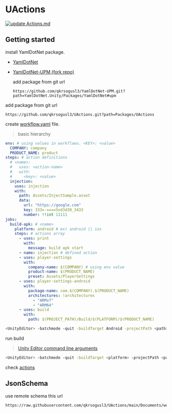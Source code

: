 UActions
===

[![update Actions.md](https://github.com/qkrsogusl3/UActions/actions/workflows/dotnet.yml/badge.svg?branch=main)](https://github.com/qkrsogusl3/UActions/actions/workflows/dotnet.yml)

Getting started
---

install YamlDotNet package.
- [YamlDotNet](https://github.com/aaubry/YamlDotNet)
- [YamlDotNet-UPM (fork repo)](https://github.com/qkrsogusl3/YamlDotNet-UPM)
    
    add package from git url
    ```
    https://github.com/qkrsogusl3/YamlDotNet-UPM.git?path=YamlDotNet.Unity/Packages/YamlDotNet#upm
    ```

add package from git url

```
https://github.com/qkrsogusl3/UActions.git?path=Packages/UActions
```

create [workflow.yaml](./workflow.yaml) file.

> basic hierarchy
```yaml
env: # using values in workflows. <KEY>: <value>
  COMPANY: company
  PRODUCT_NAME: product
steps: # action definitions
  # <name>:
  #   uses: <action-name>
  #   with:
  #     <key>: <value>
  injection:
    uses: injection
    with:
      path: Assets/InjectSample.asset
      data:
        url: "https://google.com"
        key: 333=-====Snd3d30_3433
        number: !!int 11111
jobs:
  build-apk: # <name>
    platform: android # ex) android || ios
    steps: # actions array
      - uses: print
        with:
          message: build apk start
      - name: injection # defined action
      - uses: player-settings
        with:
          company-name: $(COMPANY) # using env value
          product-name: $(PRODUCT_NAME)
          preset: Assets/PlayerSettings
      - uses: player-settings-android
        with:
          package-name: com.$(COMPANY).$(PRODUCT_NAME)
          architectures: !architectures
            - "ARMv7"
            - "ARM64"
      - uses: build
        with:
          path: $(PROJECT_PATH)/Build/$(PLATFORM)/$(PRODUCT_NAME)
```

```bash
<UnityEditor> -batchmode -quit -buildTarget Android -projectPath <path> -executeMethod UActions.Bootstrap.Run -job build-apk
```

run build

> [Unity Editor command line arguments](https://docs.unity3d.com/Manual/EditorCommandLineArguments.html)

```bash
<UnityEditor> -batchmode -quit -buildTarget <platform> -projectPath <path> -executeMethod UActions.Bootstrap.Run -job <jobName>
```
    
check [actions](./Actions.md)

JsonSchema
---

use remote schema this url
```
https://raw.githubusercontent.com/qkrsogusl3/UActions/main/Documents/workflow_schema.json
```

